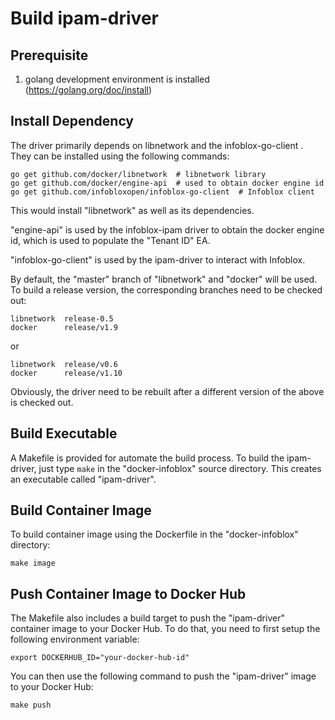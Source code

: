 Build ipam-driver
=================

Prerequisite
------------
1. golang development environment is installed (https://golang.org/doc/install)


Install Dependency
------------------
The driver primarily depends on libnetwork and the infoblox-go-client . They can be installed using the
following commands:

```
go get github.com/docker/libnetwork  # libnetwork library
go get github.com/docker/engine-api  # used to obtain docker engine id
go get github.com/infobloxopen/infoblox-go-client  # Infoblox client
```
This would install "libnetwork" as well as its dependencies.

"engine-api" is used by the infoblox-ipam driver to obtain the docker 
engine id, which is used to populate the "Tenant ID" EA.

"infoblox-go-client" is used by the ipam-driver to interact
with Infoblox.

By default, the "master" branch of "libnetwork" and "docker" will be used. To build a
release version, the corresponding branches need to be checked out:

```
libnetwork  release-0.5
docker      release/v1.9
```
or
```
libnetwork  release/v0.6
docker      release/v1.10
```

Obviously, the driver need to be rebuilt after a different version of the above
is checked out.

Build Executable
----------------
A Makefile is provided for automate the build process. To build the ipam-driver, just type
```make``` in the "docker-infoblox" source directory. This creates an executable called "ipam-driver".

Build Container Image
---------------------
To build container image using the Dockerfile in the "docker-infoblox" directory:

```
make image
```

Push Container Image to Docker Hub
----------------------------------
The Makefile also includes a build target to push the "ipam-driver" container image to your Docker Hub. To do that, you need
to first setup the following environment variable:

```
export DOCKERHUB_ID="your-docker-hub-id"

```
You can then use the following command to push the "ipam-driver" image to your Docker Hub:

```
make push
```
